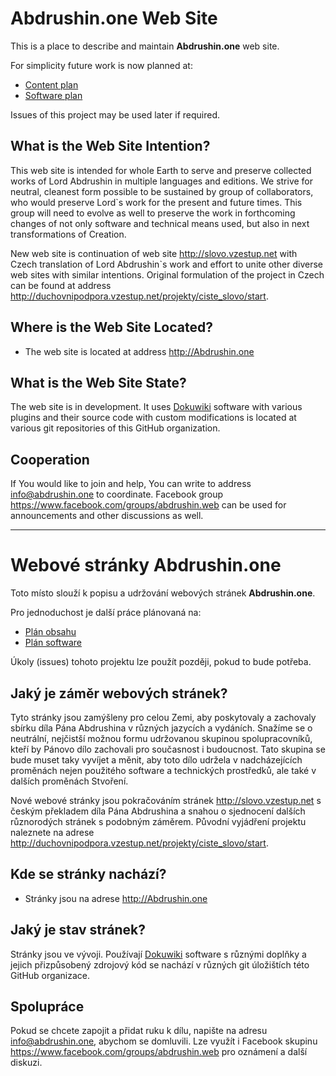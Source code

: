 # Abdrushin.one Web Site

This is a place to describe and maintain **Abdrushin.one** web site.

For simplicity future work is now planned at:
- [Content plan](https://abdrushin.one/cs/about/obsah/plan)
- [Software plan](https://abdrushin.one/cs/about/software/plan)

Issues of this project may be used later if required.

## What is the Web Site Intention?

This web site is intended for whole Earth to serve and preserve collected works of Lord Abdrushin in multiple languages and editions.
We strive for neutral, cleanest form possible to be sustained by group of collaborators, who would preserve Lord`s work for the present and future times. This group will need to evolve as well to preserve the work in forthcoming changes of not only software and technical means used, but also in next transformations of Creation.

New web site is continuation of web site http://slovo.vzestup.net with Czech translation of Lord Abdrushin`s work and effort to unite other diverse web sites with similar intentions.
Original formulation of the project in Czech can be found at address http://duchovnipodpora.vzestup.net/projekty/ciste_slovo/start.

## Where is the Web Site Located?

- The web site is located at address http://Abdrushin.one

## What is the Web Site State?

The web site is in development.
It uses [Dokuwiki](dokuwiki.org) software with various plugins and their source code with custom modifications is located at various git repositories of this GitHub organization.

## Cooperation

If You would like to join and help, You can write to address info@abdrushin.one to coordinate.
Facebook group https://www.facebook.com/groups/abdrushin.web can be used for announcements and other discussions as well.

---

# Webové stránky Abdrushin.one

Toto místo slouží k popisu a udržování webových stránek **Abdrushin.one**.

Pro jednoduchost je další práce plánovaná na:

- [Plán obsahu](https://abdrushin.one/cs/about/obsah/plan)
- [Plán software](https://abdrushin.one/cs/about/software/plan)

Úkoly (issues) tohoto projektu lze použít později, pokud to bude potřeba.

## Jaký je záměr webových stránek?

Tyto stránky jsou zamýšleny pro celou Zemi, aby poskytovaly a zachovaly sbírku díla Pána Abdrushina v různých jazycích a vydáních.
Snažíme se o neutrální, nejčistší možnou formu udržovanou skupinou spolupracovníků, kteří by Pánovo dílo zachovali pro současnost i budoucnost. Tato skupina se bude muset taky vyvíjet a měnit, aby toto dílo udržela v nadcházejících proměnách nejen použitého software a technických prostředků, ale také v dalších proměnách Stvoření.

Nové webové stránky jsou pokračováním stránek http://slovo.vzestup.net s českým překladem díla Pána Abdrushina a snahou o sjednocení dalších různorodých stránek s podobným záměrem.
Původní vyjádření projektu naleznete na adrese http://duchovnipodpora.vzestup.net/projekty/ciste_slovo/start.

## Kde se stránky nachází?

- Stránky jsou na adrese http://Abdrushin.one

## Jaký je stav stránek?

Stránky jsou ve vývoji.
Používají [Dokuwiki](dokuwiki.org) software s různými doplňky a jejich přizpůsobený zdrojový kód se nachází v různých git úložištích této GitHub organizace.

## Spolupráce

Pokud se chcete zapojit a přidat ruku k dílu, napište na adresu info@abdrushin.one, abychom se domluvili.
Lze využít i Facebook skupinu https://www.facebook.com/groups/abdrushin.web pro oznámení a další diskuzi.
